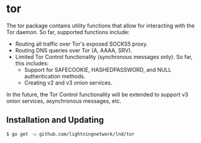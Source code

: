 # tor

The tor package contains utility functions that allow for interacting with the
Tor daemon. So far, supported functions include:

- Routing all traffic over Tor's exposed SOCKS5 proxy.
- Routing DNS queries over Tor (A, AAAA, SRV).
- Limited Tor Control functionality (synchronous messages only). So far, this
  includes:
  - Support for SAFECOOKIE, HASHEDPASSWORD, and NULL authentication methods.
  - Creating v2 and v3 onion services.

In the future, the Tor Control functionality will be extended to support v3
onion services, asynchronous messages, etc.

## Installation and Updating

```bash
$ go get -u github.com/lightningnetwork/lnd/tor
```
